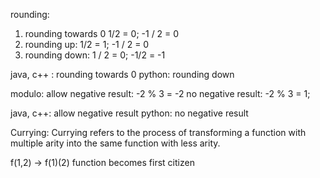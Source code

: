 rounding:
1. rounding towards 0    1/2 = 0; -1 / 2 = 0
2. rounding up: 1/2 = 1; -1 / 2 = 0
3. rounding down: 1 / 2 = 0; -1/2 = -1


java, c++ :  rounding towards 0
python: rounding down


modulo:
allow negative result: -2 % 3 = -2
no negative result: -2 % 3 = 1;

java, c++: allow negative result
python: no negative result




Currying:
Currying refers to the process of transforming a function with multiple arity into the same function with less arity.

f(1,2) -> f(1)(2)
function becomes first citizen
